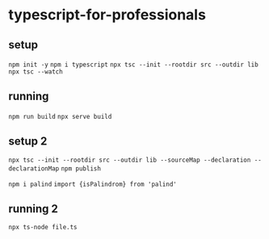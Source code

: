# typescript-for-professionals

## setup

`npm init -y`
`npm i typescript`
`npx tsc --init --rootdir src --outdir lib`
`npx tsc --watch`

## running

`npm run build`
`npx serve build`

## setup 2

`npx tsc --init --rootdir src --outdir lib --sourceMap --declaration --declarationMap`
`npm publish`

`npm i palind`
`import {isPalindrom} from 'palind'`

## running 2

`npx ts-node file.ts`
